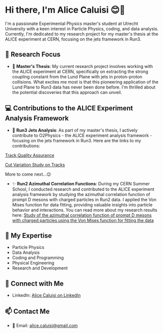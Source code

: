 # Hi there, I'm Alice Caluisi 😊🌼

I'm a passionate Experimental Physics master's student at Utrecht University with a keen interest in Particle Physics, coding, and data analysis. Currently, I'm dedicated to my research project for my master's thesis at the ALICE experiment at CERN, focusing on the jets framework in Run3.

## 🌌 Research Focus

- 🔬 **Master's Thesis**: My current research project involves working with the ALICE experiment at CERN, specifically on extracting the strong coupling constant from the Lund Plane with jets in proton-proton collisions. What excites me most is that this pioneering application of the Lund Plane to Run3 data has never been done before. I'm thrilled about the potential discoveries that this approach can unveil.

## 💻 Contributions to the ALICE Experiment Analysis Framework

- 🌠 **Run3 Jets Analysis**: As part of my master's thesis, I actively contribute to O2Physics - the ALICE experiment analysis framework - focusing on the jets framework in Run3. Here are the links to my contributions:
  
[Track Quality Assurance](https://github.com/alicecaluisi/O2Physics/blob/master/PWGJE/Tasks/trackJetqa.cxx)

[Cut Variation Study on Tracks](https://github.com/alicecaluisi/TrackCutStudy/blob/main/CutVariations/CutVar.sh)

More to come next...😉
  
- ✨ **Run2 Azimuthal Correlation Functions**: During my CERN Summer School, I conducted research and contributed to the ALICE experiment analysis framework by studying the azimuthal correlation function of prompt D mesons with charged particles in Run2 data. I applied the Von Mises function for data fitting, providing valuable insights into particle behavior and interactions. You can read more about my research results here: [Study of the azimuthal correlation function of prompt D mesons with charged particles using the Von Mises function for fitting the data](https://alice-collaboration.web.cern.ch/node/35669)

## 🚀 My Expertise

- Particle Physics
- Data Analysis
- Coding and Programming
- Physical Engineering
- Research and Development

## 👋 Connect with Me

- LinkedIn: [Alice Caluisi on LinkedIn](https://www.linkedin.com/in/alice-caluisi-b111b9230/)

## 📫 Contact Me

- 📧 Email: alice.caluisi@gmail.com
